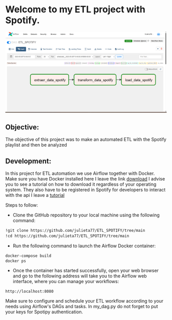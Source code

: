 
# Welcome to my ETL project with Spotify.

![image](https://github.com/julieta77/ETL_SPOTIFY/blob/main/Graph.png)

## Objective:

The objective of this project was to make an automated ETL with the Spotify playlist and then be analyzed

## Development:

In this project for ETL automation we use Airflow together with Docker. Make sure you have Docker installed here I leave the link [download](https://www.docker.com/get-started/) I advise you to see a tutorial on how to download it regardless of your operating system. They also have to be registered in Spotify for developers to interact with the api I leave a [tutorial](https://ichi.pro/es/introduccion-a-la-api-y-spotipy-de-spotify-28021403039035)

Steps to follow:

* Clone the GitHub repository to your local machine using the following command:

```bash
!git clone https://github.com/julieta77/ETL_SPOTIFY/tree/main
!cd https://github.com/julieta77/ETL_SPOTIFY/tree/main
```
* Run the following command to launch the Airflow Docker container:
```docker
docker-compose build
docker ps 
```
*  Once the container has started successfully, open your web browser and go to the following address will take you to the Airflow web interface, where you can manage your workflows:

```arduino
http://localhost:8080
```

Make sure to configure and schedule your ETL workflow according to your needs using Airflow's DAGs and tasks. In my_dag.py do not forget to put your keys for Spotipy authentication.
